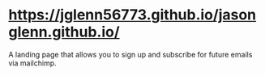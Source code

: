 # https://jglenn56773.github.io/jasonglenn.github.io/
A landing page that allows you to sign up and subscribe for future emails via mailchimp.
